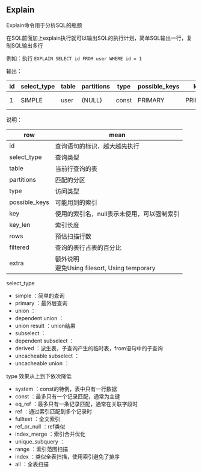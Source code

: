 Explain
-

Explain命令用于分析SQL的瓶颈

在SQL前面加上explain执行就可以输出SQL的执行计划，简单SQL输出一行，复制SQL输出多行

例如：执行 `EXPLAIN SELECT id FROM user WHERE id = 1`

输出：

|id|select_type|table|partitions|type|possible_keys|key|key_len|ref|rows|filtered|Extra|
|---|---|---|---|---|---|---|---|---|---|---|---|
|1|	SIMPLE|	user	|(NULL)|	const|	PRIMARY	|PRIMARY	|8	|const|	1	|100.00|	Using index|

说明：

|row|mean|
|---|---|
|id|查询语句的标识，越大越先执行|
|select_type|查询类型|
|table|当前行查询的表|
|partitions|匹配的分区|
|type|访问类型|
|possible_keys|可能用到的索引|
|key|使用的索引名，null表示未使用，可以强制索引|
|key_len|索引长度|
|rows|预估扫描行数|
|filtered|查询的表行占表的百分比|
|extra|额外说明<br>避免Using filesort, Using temporary|


select_type
- simple ：简单的查询
- primary ：最外层查询
- union ：
- dependent union ：
- union result ：union结果
- subselect ：
- dependent subselect ：
- derived ：派生表，子查询产生的临时表，from语句中的子查询
- uncacheable subselect ：
- uncacheable union ：

type 效果从上到下依次降低
- system ：const的特例，表中只有一行数据
- const ：最多只有一个记录匹配，通常为主键
- eq_ref ：最多只有一条记录匹配，通常在关联字段时
- ref ：通过索引匹配到多个记录时
- fulltext ：全文索引
- ref_or_null ：ref类似
- index_merge ：索引合并优化
- unique_subquery ：
- range ：索引范围扫描
- index ：类似全表扫描，使用索引避免了排序
- all ：全表扫描